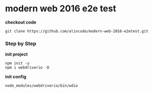 # modern web 2016 e2e test

**checkout code**

```
git clone https://github.com/alincode/modern-web-2016-e2etest.git
```

### Step by Step

**init project**

```
npm init -y
npm i webdriverio -D
```

**init config**

```
node_modules/webdriverio/bin/wdio
```
